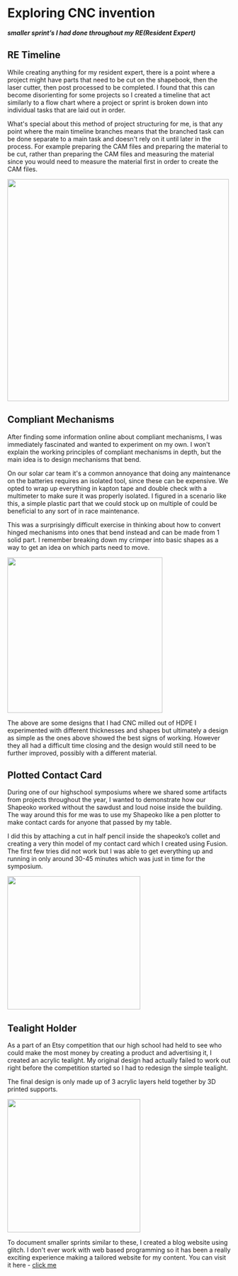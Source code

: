 # Exploring CNC invention 
***smaller sprint’s I had done throughout my RE(Resident Expert)***

## RE Timeline 
While creating anything for my resident expert, there is a point where a project might have parts that need to be cut on the shapebook, then the laser cutter, then post processed to be completed. I found that this can become disorienting for some projects so I created a timeline that act similarly to a flow chart where a project or sprint is broken down into individual tasks that are laid out in order.

What's special about this method of project structuring for me, is that any point where the main timeline branches means that the branched task can be done separate to a main task and doesn't rely on it until later in the process. For example preparing the CAM files and preparing the material to be cut, rather than preparing the CAM files and measuring the material since you would need to measure the material first in order to create the CAM files. 

<img src="https://github.com/user-attachments/assets/ebc7ea2d-7c16-46b2-ba1a-43a8ad2e4ec9" width="500">

## Compliant Mechanisms
After finding some information online about compliant mechanisms, I was immediately fascinated and wanted to experiment on my own. I won't explain the working principles of compliant mechanisms in depth, but the main idea is to design mechanisms that bend. 

On our solar car team it's a common annoyance that doing any maintenance on the batteries requires an isolated tool, since these can be expensive. We opted to wrap up everything in kapton tape and double check with a multimeter to make sure it was properly isolated. I figured in a scenario like this, a simple plastic part that we could stock up on multiple of could be beneficial to any sort of in race maintenance. 

This was a surprisingly difficult exercise in thinking about how to convert hinged mechanisms into ones that bend instead and can be made from 1 solid part. I remember breaking down my crimper into basic shapes as a way to get an idea on which parts need to move. 

<img src="https://github.com/user-attachments/assets/06b721c6-ab27-4542-bcaf-1b66686c78cc" width="350">

The above are some designs that I had CNC milled out of HDPE I experimented with different thicknesses and shapes but ultimately a design as simple as the ones above showed the best signs of working. However they all had a difficult time closing and the design would still need to be further improved, possibly with a different material. 

## Plotted Contact Card

During one of our highschool symposiums where we shared some artifacts from projects throughout the year, I wanted to demonstrate how our Shapeoko worked without the sawdust and loud noise inside the building. The way around this for me was to use my Shapeoko like a pen plotter to make contact cards for anyone that passed by my table. 

I did this by attaching a cut in half pencil inside the shapeoko’s collet and creating a very thin model of my contact card which I created using Fusion. The first few tries did not work but I was able to get everything up and running in only around 30-45 minutes which was just in time for the symposium.

<img src="https://github.com/user-attachments/assets/3dcb248f-ff65-483d-87d3-90eeb0f3f5f4" width="300">

## Tealight Holder
As a part of an Etsy competition that our high school had held to see who could make the most money by creating a product and advertising it, I created an acrylic tealight. My original design had actually failed to work out right before the competition started so I had to redesign the simple tealight. 

The final design is only made up of 3 acrylic layers held together by 3D printed supports. 

<img src="https://github.com/user-attachments/assets/dcc2d0b2-b0e4-4476-a77d-1896da1cd6ef" width="300">

To document smaller sprints similar to these, I created a blog website using glitch. I don't ever work with web based programming so it has been a really exciting experience making a tailored website for my content. You can visit it here - [click me](https://utopian-guttural-skull.glitch.me/)
